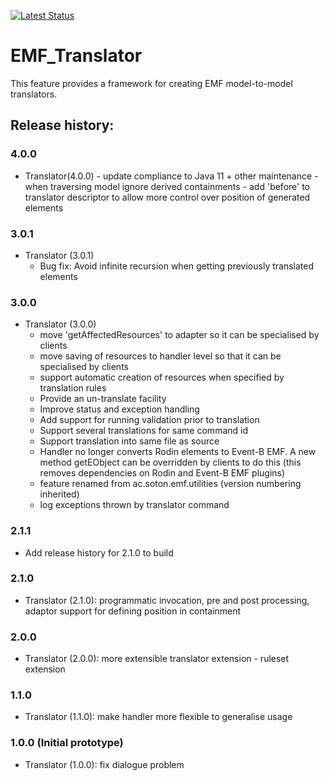 [![Latest Status](https://github.com/eventB-Soton/EMF_Translator/actions/workflows/codeql-analysis.yml/badge.svg?branch=main)](https://github.com/eventB-Soton/EMF_Translator/actions/workflows/codeql-analysis.yml/badge.svg)

# EMF_Translator
This feature provides a framework for creating EMF model-to-model translators.

Release history:
------------------------------------------------------------------------------
### 4.0.0 ###
- Translator(4.0.0) - update compliance to Java 11 + other maintenance
					- when traversing model ignore derived containments
					- add 'before' to translator descriptor to allow more control over position of generated elements
### 3.0.1 ###
- Translator (3.0.1)
  + Bug fix: Avoid infinite recursion when getting previously translated elements
### 3.0.0 ###
- Translator (3.0.0)
  + move 'getAffectedResources' to adapter so it can be specialised by clients
  + move saving of resources to handler level so that it can be specialised by clients
  + support automatic creation of resources when specified by translation rules
  + Provide an un-translate facility
  + Improve status and exception handling
  + Add support for running validation prior to translation
  + Support several translations for same command id
  + Support translation into same file as source
  + Handler no longer converts Rodin elements to Event-B EMF. A new method getEObject can be overridden by clients to do this
        (this removes dependencies on Rodin and Event-B EMF plugins)
  + feature renamed from ac.soton.emf.utilities (version numbering inherited)
  + log exceptions thrown by translator command
### 2.1.1 ### 
- Add release history for 2.1.0 to build
### 2.1.0 ### 
- Translator (2.1.0): programmatic invocation, pre and post processing, adaptor support for defining position in containment
### 2.0.0 ### 
- Translator (2.0.0): more extensible translator extension - ruleset extension
### 1.1.0 ### 
- Translator (1.1.0): make handler more flexible to generalise usage
### 1.0.0 (Initial prototype) ### 
- Translator (1.0.0): fix dialogue problem
